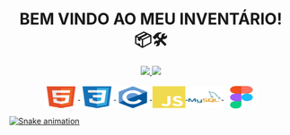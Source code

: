 ## 
<div align="center">
 <h1> BEM VINDO AO MEU INVENTÁRIO! 📦🛠 </h1>
</div>

<div align="center">
  <a href="https://www.linkedin.com/in/germanovinicius/">
  <img height="180em" src="https://github-readme-stats.vercel.app/api?username=Germano01&show_icons=true&theme=dark&include_all_commits=true&count_private=true"/>
  <img height="180em" src="https://github-readme-stats.vercel.app/api/top-langs/?username=Germano01&layout=compact&theme=dark"/>
</div>
  
<div align="center" style="display: inline_block"><br>
  <img align="center" alt="HTML" height="40" width="60" src="https://raw.githubusercontent.com/devicons/devicon/master/icons/html5/html5-original.svg">
  <img align="center" alt="CSS" height="40" width="60" src="https://raw.githubusercontent.com/devicons/devicon/master/icons/css3/css3-original.svg">
  <img align="center" alt="C" height="40" width="60" src="https://github.com/devicons/devicon/blob/master/icons/c/c-original.svg">
  <img align="center" alt="JS" height="40" width="60" src="https://raw.githubusercontent.com/devicons/devicon/master/icons/javascript/javascript-plain.svg">
  <img align="center" alt="MySQL" height="40" width="60" src="https://raw.githubusercontent.com/devicons/devicon/master/icons/mysql/mysql-original-wordmark.svg">
  <img align="center" alt="Figma" height="40" width="60" src="https://raw.githubusercontent.com/devicons/devicon/master/icons/figma/figma-original.svg">
 </div>
  

  ![Snake animation](https://github.com/Germano01/Germano01/blob/output/github-contribution-grid-snake.svg)
